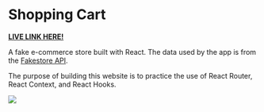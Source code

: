 # Shopping Cart

**[LIVE LINK HERE!](https://c-yip.github.io/shopping-cart/)**

A fake e-commerce store built with React. The data used by the app is from the [Fakestore API](https://fakestoreapi.com/).

The purpose of building this website is to practice the use of React Router, React Context, and React Hooks.

![](demo_gif/shopping-cart-short.gif)
